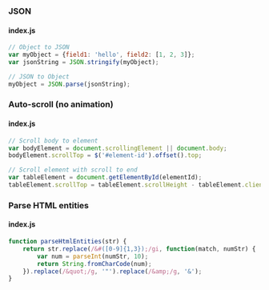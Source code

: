 ### JSON
#### index.js
```javascript
// Object to JSON
var myObject = {field1: 'hello', field2: [1, 2, 3]};
var jsonString = JSON.stringify(myObject);

// JSON to Object
myObject = JSON.parse(jsonString);
```

### Auto-scroll (no animation)
#### index.js
```javascript
// Scroll body to element
var bodyElement = document.scrollingElement || document.body;
bodyElement.scrollTop = $('#element-id').offset().top;

// Scroll element with scroll to end
var tableElement = document.getElementById(elementId);
tableElement.scrollTop = tableElement.scrollHeight - tableElement.clientHeight;
```

### Parse HTML entities
#### index.js
```javascript
function parseHtmlEntities(str) {
    return str.replace(/&#([0-9]{1,3});/gi, function(match, numStr) {
        var num = parseInt(numStr, 10);
        return String.fromCharCode(num);
    }).replace(/&quot;/g, '"').replace(/&amp;/g, '&');
}
```

